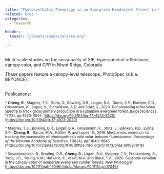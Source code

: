 ```yaml
---
title: "Photosynthetic Phenology in an Evergreen Needleleaf Forest in Colorado"
related: true
categories:
  - research

header:
  teaser: "/assets/images/alaska.png"

---
```

<br/>
Multi-scale studies on the seasonality of SIF, hyperspectral reflectance, canopy color, and GPP in Niwot Ridge, Colorado. 
          
These papers feature a canopy-level telescope, PhotoSpec (a.k.a. BEYONCE).

<br/>
Publications:

<sub>* **Cheng, R.**, Magney, T.S., Dutta, D., Bowling, D.R., Logan, B.A., Burns, S.P., Blanken, P.D., Grossmann, K., Lopez, S., Richardson, A.D. and Stutz, J., 2020. Decomposing reflectance spectra to track gross primary production in a subalpine evergreen forest. <em>Biogeosciences</em>, 17(18), pp.4523-4544. [https://doi.org/10.5194/bg-17-4523-2020](https://doi.org/10.5194/bg-17-4523-2020)</sub>

<sub>* Magney, T.S., Bowling, D.R., Logan, B.A., Grossmann, K., Stutz, J., Blanken, P.D., Burns, S.P., **Cheng, R.**, Garcia, M.A., Kӧhler, P. and Lopez, S., 2019. Mechanistic evidence for tracking the seasonality of photosynthesis with solar-induced fluorescence. <em>Proceedings of the National Academy of Sciences</em>, 116(24), pp.11640-11645. [https://doi.org/10.1073/pnas.1900278116](https://doi.org/10.1073/pnas.1900278116)</sub>

<sub>* Seyednasrollah, B., Bowling, D.R., **Cheng, R.**, Logan, B.A., Magney, T.S., Frankenberg, C., Yang, J.C., Young, A.M., Hufkens, K., Arain, M.A. and Black, T.A., 2020. Seasonal variation in the canopy color of temperate evergreen conifer forests. <em>New Phytologist</em>. [https://doi.org/10.1111/nph.17046](https://doi.org/10.1111/nph.17046)</sub>

